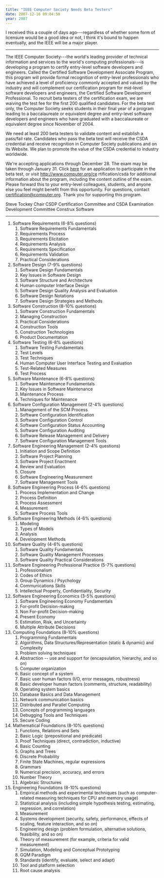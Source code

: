 ```yaml
---
title: "IEEE Computer Society Needs Beta Testers"
date: 2007-12-16 09:04:50
year: 2007
---
```

I received this a couple of days ago---regardless of whether some form of licensure would be a good idea or not, I think it's bound to happen eventually, and the IEEE will be a major player.

<hr />The IEEE Computer Society---the world's leading provider of technical information and services to the world's computing professionals---is developing a program to certify entry-level software developers and engineers. Called the Certified Software Development Associate Program, this program will provide formal recognition of entry-level professionals who have achieved a level of proficiency commonly accepted and valued by the industry and will complement our certification program for mid-level software developers and engineers, the Certified Software Development Professional.  To recruit beta testers of the certification exam, we are waiving the test fee for the first 200 qualified candidates. For the beta test only, the Computer Society seeks students in their final year of a program leading to a baccalaureate or equivalent degree and entry-level software developers and engineers who have graduated with a baccalaureate or equivalent degree since November of 2004.

We need at least 200 beta testers to validate content and establish a pass/fail rate. Candidates who pass the beta test will receive the CSDA credential and receive recognition in Computer Society publications and on its Website. We plan to promote the value of the CSDA credential to industry worldwide.

We're accepting applications through December 28. The exam may be taken through January 31.  Click <a href="http://rs6.net/tn.jsp?e=00106Rk4dcgSXzFUEcCvJk57SEF-ntd8CEdNIgA4cdYS_s L3zYdmmXl7bbtYpdH05SNdSILBtHHaLlWSVyaDCm9GvyXu_dEpbrmSl73RZtV36oZO8pCMDJ8nAU p5jGiX9i5I8ftw1iHaZdSFy-h5WZ-Ynsyjuw3M356xKmBwKlYTa710xNyRChW1-t1-BbUSl4gB9n A_kEbINButWkbathDcwm6k32DOF7zEUmOXEmw8pUVrEJyXRk4Nw==">here</a> for an application to participate in the beta test, or visit <a href="http://www.computer.org/certification/csda">http://www.computer.org/ce rtification/csda</a> for additional information about the program, including the content outline of the exam.  Please forward this to your entry-level colleagues, students, and anyone else you feel might benefit from this opportunity. For questions, contact <a href="mailto:certification@computer.org">certification@computer.org</a>. Thank you for supporting this program.

Steve Tockey
Chair
CSDP Certification Committee and
CSDA Examination Development Committee
Construx Software

<hr />
<ol>
	<li>Software Requirements (6-8% questions)
<ol>
	<li>Software Requirements Fundamentals</li>
	<li>Requirements Process</li>
	<li>Requirements Elicitation</li>
	<li>Requirements Analysis</li>
	<li>Requirements Specification</li>
	<li>Requirements Validation</li>
	<li>Practical Considerations</li>
</ol>
</li>
	<li>Software Design (7-9% questions)
<ol>
	<li>Software Design Fundamentals</li>
	<li>Key Issues in Software Design</li>
	<li>Software Structure and Architecture</li>
	<li>Human computer Interface Design</li>
	<li>Software Design Quality Analysis and Evaluation</li>
	<li>Software Design Notations</li>
	<li>Software Design Strategies and Methods</li>
</ol>
</li>
	<li>Software Construction (8-10% questions)
<ol>
	<li>Software Construction Fundamentals</li>
	<li>Managing Construction</li>
	<li>Practical Considerations</li>
	<li>Construction Tools</li>
	<li>Construction Technologies</li>
	<li>Product Documentation</li>
</ol>
</li>
	<li>Software Testing (6-8% questions)
<ol>
	<li>Software Testing Fundamentals</li>
	<li>Test Levels</li>
	<li>Test Techniques</li>
	<li>Human Computer User Interface Testing and Evaluation</li>
	<li>Test-Related Measures</li>
	<li>Test Process</li>
</ol>
</li>
	<li>Software Maintenance (6-8% questions)
<ol>
	<li>Software Maintenance Fundamentals</li>
	<li>Key Issues in Software Maintenance</li>
	<li>Maintenance Process</li>
	<li>Techniques for Maintenance</li>
</ol>
</li>
	<li>Software Configuration Management (2-4% questions)
<ol>
	<li>Management of the SCM Process</li>
	<li>Software Configuration Identification</li>
	<li>Software Configuration Control</li>
	<li>Software Configuration Status Accounting</li>
	<li>Software Configuration Auditing</li>
	<li>Software Release Management and Delivery</li>
	<li>Software Configuration Management Tools</li>
</ol>
</li>
	<li>Software Engineering Management (2-4% questions)
<ol>
	<li>Initiation and Scope Definition</li>
	<li>Software Project Planning</li>
	<li>Software Project Enactment</li>
	<li>Review and Evaluation</li>
	<li>Closure</li>
	<li>Software Engineering Measurement</li>
	<li>Software Management Tools</li>
</ol>
</li>
	<li>Software Engineering Process (4-6% questions)
<ol>
	<li>Process Implementation and Change</li>
	<li>Process Definition</li>
	<li>Process Assessment</li>
	<li>Measurement</li>
	<li>Software Process Tools</li>
</ol>
</li>
	<li>Software Engineering Methods (4-6% questions)
<ol>
	<li>Modeling</li>
	<li>Types of Models</li>
	<li>Analysis</li>
	<li>Development Methods</li>
</ol>
</li>
	<li>Software Quality (4-6% questions)
<ol>
	<li>Software Quality Fundamentals</li>
	<li>Software Quality Management Processes</li>
	<li>Software Quality Practical Considerations</li>
</ol>
</li>
	<li>Software Engineering Professional Practice (5-7% questions)
<ol>
	<li>Professionalism</li>
	<li>Codes of Ethics</li>
	<li>Group Dynamics / Psychology</li>
	<li>Communications Skills</li>
	<li>Intellectual Property, Confidentiality, Security</li>
</ol>
</li>
	<li>Software Engineering Economics (3-5% questions)
<ol>
	<li>Software Engineering Economy Fundamentals</li>
	<li>For-profit Decision-making</li>
	<li>Non For-profit Decision-making</li>
	<li>Present Economy</li>
	<li>Estimation, Risk, and Uncertainty</li>
	<li>Multiple Attribute Decisions</li>
</ol>
</li>
	<li>Computing Foundations (8-10% questions)
<ol>
	<li>Programming Fundamentals</li>
	<li>Algorithms, Data Structures/Representation (static & dynamic) and Complexity</li>
	<li>Problem solving techniques</li>
	<li>Abstraction -- use and support for (encapsulation, hierarchy, and so on)</li>
	<li>Computer organization</li>
	<li>Basic concept of a system</li>
	<li>Basic user human factors (I/O, error messages, robustness)</li>
	<li>Basic developer human factors (comments, structure, readability)</li>
	<li>Operating system basics</li>
	<li>Database Basics and Data Management</li>
	<li>Network communication basics</li>
	<li>Distributed and Parallel Computing</li>
	<li>Concepts of programming languages</li>
	<li>Debugging Tools and Techniques</li>
	<li>Secure Coding</li>
</ol>
</li>
	<li>Mathematical Foundations (8-10% questions)
<ol>
	<li>Functions, Relations and Sets</li>
	<li>Basic Logic (prepositional and predicate)</li>
	<li>Proof Techniques (direct, contradiction, inductive)</li>
	<li>Basic Counting</li>
	<li>Graphs and Trees</li>
	<li>Discrete Probability</li>
	<li>Finite State Machines, regular expressions</li>
	<li>Grammars</li>
	<li>Numerical precision, accuracy, and errors</li>
	<li>Number Theory</li>
	<li>Algebraic Structures</li>
</ol>
</li>
	<li>Engineering Foundations (8-10% questions)
<ol>
	<li>Empirical methods and experimental techniques (such as computer-related measuring techniques for CPU and memory usage)</li>
	<li>Statistical analysis (including simple hypothesis testing, estimating, regression, and correlation)</li>
	<li>Measurement</li>
	<li>Systems development (security, safety, performance, effects of scaling, feature interaction, and so on)</li>
	<li>Engineering design (problem formulation, alternative solutions, feasibility, and so on)</li>
	<li>Theory of measurement (for example, criteria for valid measurement)</li>
	<li>Simulation, Modeling and Conceptual Prototyping</li>
	<li>GQM Paradigm</li>
	<li>Standards (identify, evaluate, select and adapt)</li>
	<li>Tool and platform selection</li>
	<li>Root cause analysis</li>
</ol>
</li>
</ol>
